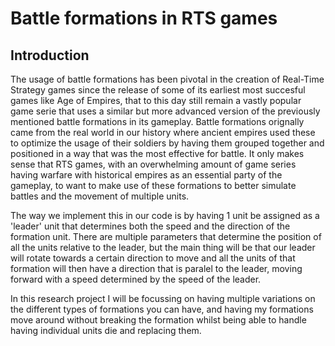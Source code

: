 # Battle formations in RTS games
## Introduction
The usage of battle formations has been pivotal in the creation of Real-Time Strategy games since the release of some of its earliest most succesful games like Age of Empires, that to this day still remain a vastly popular game serie that uses a similar but more advanced version of the previously mentioned battle formations in its gameplay. 
Battle formations orignally came from the real world in our history where ancient empires used these to optimize the usage of their soldiers by having them grouped together and positioned in a way that was the most effective for battle.
It only makes sense that RTS games, with an overwhelming amount of game series having warfare with historical empires as an essential party of the gameplay, to want to make use of these formations to better simulate battles and the movement of multiple units.  

The way we implement this in our code is by having 1 unit be assigned as a 'leader' unit that determines both the speed and the direction of the formation unit. There are multiple parameters that determine the position of all the units relative to the leader, but the main thing will be that our leader will rotate towards a certain direction to move and all the units of that formation will then have a direction that is paralel to the leader, moving forward with a speed determined by the speed of the leader.

In this research project I will be focussing on having multiple variations on the different types of formations you can have, and having my formations move around without breaking the formation whilst being able to handle having individual units die and replacing them. 
